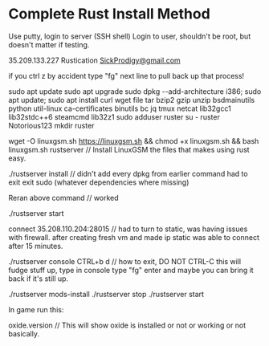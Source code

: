 # Complete Rust Install Method

Use putty, login to server (SSH shell)
Login to user, shouldn't be root, but doesn't matter if testing.

35.209.133.227 
Rustication SickProdigy@gmail.com
 
if you ctrl z by accident
type "fg" next line to pull back up that process!

sudo apt update
sudo apt upgrade
sudo dpkg --add-architecture i386; sudo apt update; sudo apt install curl wget file tar bzip2 gzip unzip bsdmainutils python util-linux ca-certificates binutils bc jq tmux netcat lib32gcc1 lib32stdc++6 steamcmd lib32z1
sudo adduser ruster
su - ruster
Notorious123
mkdir ruster

wget -O linuxgsm.sh https://linuxgsm.sh && chmod +x linuxgsm.sh && bash linuxgsm.sh rustserver        // Install LinuxGSM the files that makes using rust easy.


./rustserver install		// didn't add every dpkg from earlier command had to exit exit sudo (whatever dependencies where missing)

Reran above command // worked
 
./rustserver start
 
connect 35.208.110.204:28015		// had to turn to static, was having issues with firewall. after creating fresh vm and made ip static was able to connect after 15 minutes.

./rustserver console
CTRL+b d    // how to exit, DO NOT CTRL-C this will fudge stuff up, type in console type "fg" enter and maybe you can bring it back if it's still up.

./rustserver mods-install
./rustserver stop
./rustserver start

In game run this:

oxide.version   // This will show oxide is installed or not or working or not basically.
